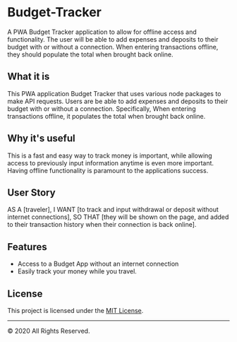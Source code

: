 # Budget-Tracker
A PWA Budget Tracker application to allow for offline access and functionality.  The user will be able to add expenses and deposits to their budget with or without a connection. When entering transactions offline, they should populate the total when brought back online.

## What it is
This PWA application Budget Tracker that uses various node packages to make API requests. Users are be able to add expenses and deposits to their budget with or without a connection. Specifically, When entering transactions offline, it populates the total when brought back online.

## Why it's useful
This is a fast and easy way to track money is important, while allowing access to previously input information anytime is even more important. Having offline functionality is paramount to the applications success.

## User Story

AS A [traveler], 
I WANT [to track and input withdrawal or deposit without internet connections],
SO THAT [they will be shown on the page, and added to their transaction history when their connection is back online].

## Features 
* Access to a Budget App without an internet connection
* Easily track your money while you travel.

## License
This project is licensed under the [MIT License](https://www.mit.edu/~amini/LICENSE.md).

- - -
© 2020 All Rights Reserved.
